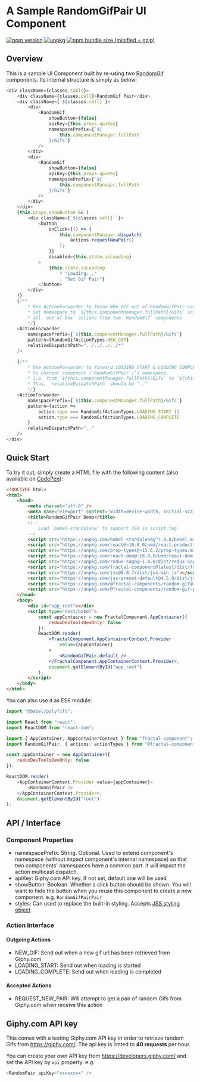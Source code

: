 # A Sample RandomGifPair UI Component

[![npm version](https://img.shields.io/npm/v/@fractal-components/random-gif-pair.svg)](https://www.npmjs.com/package/@fractal-components/random-gif-pair)
[![unpkg](https://img.shields.io/badge/unpkg-latest-blue.svg)](https://unpkg.com/@fractal-components/random-gif-pair)
[![npm bundle size (minified + gzip)](https://img.shields.io/bundlephobia/minzip/@fractal-components/random-gif-pair.svg)](https://bundlephobia.com/result?p=@fractal-components/random-gif-pair)

## Overview

This is a sample UI Component built by re-using two [RandomGif](https://www.npmjs.com/package/@fractal-components/random-gif-pair) components. Its internal structure is simply as below:
```javascript
<div className={classes.table}>
    <div className={classes.cell}>RandomGif Pair</div>
    <div className={`${classes.cell}`}>
        <div>
            <RandomGif
                showButton={false}
                apiKey={this.props.apiKey}
                namespacePrefix={`${
                    this.componentManager.fullPath
                }/Gifs`}
            />
        </div>
        <div>
            <RandomGif
                showButton={false}
                apiKey={this.props.apiKey}
                namespacePrefix={`${
                    this.componentManager.fullPath
                }/Gifs`}
            />
        </div>
    </div>
    {this.props.showButton && (
        <div className={`${classes.cell} `}>
            <button
                onClick={() => {
                    this.componentManager.dispatch(
                        actions.requestNewPair()
                    );
                }}
                disabled={this.state.isLoading}
            >
                {this.state.isLoading
                    ? "Loading..."
                    : "Get Gif Pair"}
            </button>
        </div>
    )}
    {/**
        * Use ActionForwarder to throw NEW_GIF out of RandomGifPair container
        * Set namespace to `${this.componentManager.fullPath}/Gifs` in order to listen to
        * all `out of box` actions from two `RandomGif` components
        */}
    <ActionForwarder
        namespacePrefix={`${this.componentManager.fullPath}/Gifs`}
        pattern={RandomGifActionTypes.NEW_GIF}
        relativeDispatchPath="../../../../*"
    />

    {/**
        * Use ActionForwarder to forward LOADING_START & LOADING_COMPLETE actions from `RandomGif`
        * to current component (`RandomGifPair`)'s namespace.
        * i.e. from `${this.componentManager.fullPath}/Gifs` to `${this.componentManager.fullPath}`
        * Thus, `relativeDispatchPath` should be ".."
        */}
    <ActionForwarder
        namespacePrefix={`${this.componentManager.fullPath}/Gifs`}
        pattern={action =>
            action.type === RandomGifActionTypes.LOADING_START ||
            action.type === RandomGifActionTypes.LOADING_COMPLETE
        }
        relativeDispatchPath=".."
    />
</div>
```

## Quick Start

To try it out, simply create a HTML file with the following content (also available on [CodePen](https://codepen.io/t83714/pen/xaWVQe)):
```html
<!DOCTYPE html>
<html>
    <head>
        <meta charset="utf-8" />
        <meta name="viewport" content="width=device-width, initial-scale=1.0" />
        <title>RandomGifPair Demo</title>
        <!--
            Load `babel-standalone` to support JSX in script tag
        -->
        <script src="https://unpkg.com/babel-standalone@^7.0.0/babel.min.js"></script>
        <script src="https://unpkg.com/react@~16.8.0/umd/react.production.min.js"></script>
        <script src="https://unpkg.com/prop-types@~15.6.2/prop-types.min.js"></script>
        <script src="https://unpkg.com/react-dom@~16.8.0/umd/react-dom.production.min.js"></script>
        <script src="https://unpkg.com/redux-saga@~1.0.0/dist/redux-saga.min.umd.js"></script>
        <script src="https://unpkg.com/fractal-component@latest/dist/fractal-component.min.umd.js"></script>
        <script src="https://unpkg.com/jss@9.8.7/dist/jss.min.js"></script>
        <script src="https://unpkg.com/jss-preset-default@4.5.0/dist/jss-preset-default.min.js"></script>
        <script src="https://unpkg.com/@fractal-components/random-gif@latest/dist/@fractal-components/random-gif.min.umd.js"></script>
        <script src="https://unpkg.com/@fractal-components/random-gif-pair@latest/dist/@fractal-components/random-gif-pair.umd.js"></script>
    </head>
    <body>
        <div id="app_root"></div>
        <script type="text/babel">
            const appContainer = new FractalComponent.AppContainer({
                reduxDevToolsDevOnly: false
            });
            ReactDOM.render(
                <FractalComponent.AppContainerContext.Provider
                    value={appContainer}
                >
                    <RandomGifPair.default />
                </FractalComponent.AppContainerContext.Provider>,
                document.getElementById("app_root")
            );
        </script>
    </body>
</html>
```

You can also use it as ES6 module:
```javascript
import "@babel/polyfill";

import React from "react";
import ReactDOM from "react-dom";

import { AppContainer, AppContainerContext } from "fractal-component";
import RandomGifPair, { actions, actionTypes } from "@fractal-components/random-gif-pair";

const appContainer = new AppContainer({
    reduxDevToolsDevOnly: false
});

ReactDOM.render(
    <AppContainerContext.Provider value={appContainer}>
        <RandomGifPair />
    </AppContainerContext.Provider>,
    document.getElementById("root")
);
```

## API / Interface
### Component Properties

- namespacePrefix: String. Optional. Used to extend component's namespace (without impact component's internal namespace) so that two components' namespaces have a common part. It will impact the action multicast dispatch.
- apiKey: Giphy.com API key. If not set, default one will be used
- showButton: Boolean. Whether a click button should be shown. You will want to hide the button when you reuse this component to create a new component. e.g. `RandomGifPairPair`
- styles: Can used to replace the built-in styling. Accepts [JSS styling object](https://github.com/cssinjs/jss/blob/master/docs/json-api.md)

### Action Interface
#### Outgoing Actions
- NEW_GIF: Send out when a new gif url has been retrieved from Giphy.com
- LOADING_START: Send out when loading is started
- LOADING_COMPLETE: Send out when loading is completed

#### Accepted Actions
- REQUEST_NEW_PAIR: Will attempt to get a pair of random Gifs from Giphy.com when receive this action

## Giphy.com API key

This comes with a testing Giphy.com API key in order to retrieve random Gifs from https://giphy.com/. The api key is limted to **40 requests** per hour.

You can create your own API key from https://developers.giphy.com/ and set the API key by `api` property. e.g.
```javascript
<RandomPair apiKey="xxxxxxxx" />
```
